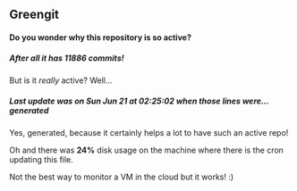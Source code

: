 ## Greengit

#### Do you wonder why this repository is so active?

##### After all it has 11886 commits!

But is it *really* active? Well...

##### Last update was on Sun Jun 21 at 02:25:02 when those lines were... generated

Yes, generated, because it certainly helps a lot to have such an active repo!

Oh and there was **24%** disk usage on the machine
where there is the cron updating this file.

Not the best way to monitor a VM in the cloud but it works! :)
